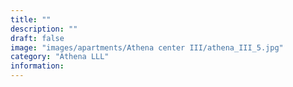 ```yaml
---
title: ""
description: ""
draft: false
image: "images/apartments/Athena center III/athena_III_5.jpg"
category: "Athena LLL"
information:
---
```

